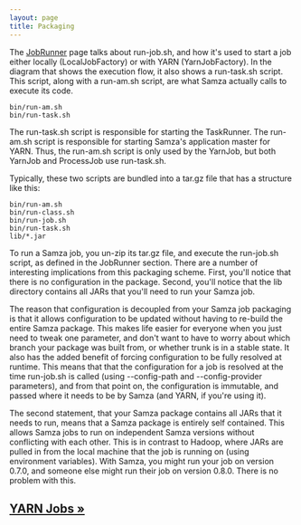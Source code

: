 ```yaml
---
layout: page
title: Packaging
---
```


The [JobRunner](job-runner.html) page talks about run-job.sh, and how it's used to start a job either locally (LocalJobFactory) or with YARN (YarnJobFactory). In the diagram that shows the execution flow, it also shows a run-task.sh script. This script, along with a run-am.sh script, are what Samza actually calls to execute its code.

```
bin/run-am.sh
bin/run-task.sh
```

The run-task.sh script is responsible for starting the TaskRunner. The run-am.sh script is responsible for starting Samza's application master for YARN. Thus, the run-am.sh script is only used by the YarnJob, but both YarnJob and ProcessJob use run-task.sh.

Typically, these two scripts are bundled into a tar.gz file that has a structure like this:

```
bin/run-am.sh
bin/run-class.sh
bin/run-job.sh
bin/run-task.sh
lib/*.jar
```

To run a Samza job, you un-zip its tar.gz file, and execute the run-job.sh script, as defined in the JobRunner section. There are a number of interesting implications from this packaging scheme. First, you'll notice that there is no configuration in the package. Second, you'll notice that the lib directory contains all JARs that you'll need to run your Samza job.

The reason that configuration is decoupled from your Samza job packaging is that it allows configuration to be updated without having to re-build the entire Samza package. This makes life easier for everyone when you just need to tweak one parameter, and don't want to have to worry about which branch your package was built from, or whether trunk is in a stable state. It also has the added benefit of forcing configuration to be fully resolved at runtime. This means that that the configuration for a job is resolved at the time run-job.sh is called (using --config-path and --config-provider parameters), and from that point on, the configuration is immutable, and passed where it needs to be by Samza (and YARN, if you're using it).

The second statement, that your Samza package contains all JARs that it needs to run, means that a Samza package is entirely self contained. This allows Samza jobs to run on independent Samza versions without conflicting with each other. This is in contrast to Hadoop, where JARs are pulled in from the local machine that the job is running on (using environment variables). With Samza, you might run your job on version 0.7.0, and someone else might run their job on version 0.8.0. There is no problem with this.

## [YARN Jobs &raquo;](yarn-jobs.html)
